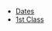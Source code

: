 <!-- _sidebar.md -->

* [Dates](precourse/days/)
* [1st Class](precourse/days/20190408.md "First class ")